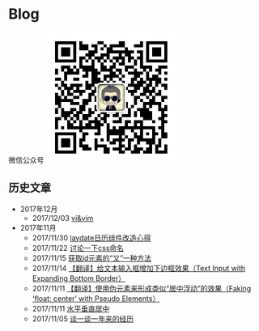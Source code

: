 # Blog
微信公众号 
![](./images/wx_qrcode.jpg)

## 历史文章
- 2017年12月
    - 2017/12/03 [vi&vim](https://github.com/kuckboy1994/Blog/issues/12)
- 2017年11月
    - 2017/11/30 [laydate日历组件改造心得](https://github.com/kuckboy1994/Blog/issues/11)
    - 2017/11/22 [讨论一下css命名](https://github.com/kuckboy1994/Blog/issues/10)
    - 2017/11/15 [获取id元素的“又”一种方法](https://github.com/kuckboy1994/Blog/issues/8)
    - 2017/11/14 [【翻译】给文本输入框增加下边框效果（Text Input with Expanding Bottom Border）](https://github.com/kuckboy1994/Blog/issues/7)
    - 2017/11/11 [【翻译】使用伪元素来形成类似“居中浮动”的效果（Faking ‘float: center’ with Pseudo Elements）](https://github.com/kuckboy1994/Blog/issues/5)
    - 2017/11/11 [水平垂直居中](https://github.com/kuckboy1994/Blog/issues/4)
    - 2017/11/05 [谈一谈一年来的经历](https://github.com/kuckboy1994/Blog/issues/2)